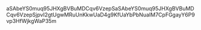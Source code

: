 aSAbeYS0muq95JHXgBVBuMDCqv6VzepSaSAbeYS0muq95JHXgBVBuMDCqv6VzepSjpvI2gtUgwMRuUnKkwUaD4g9KfUaYbPbNuaIM7CpFGgayY6P9vp3HfWjkgWaP35m
